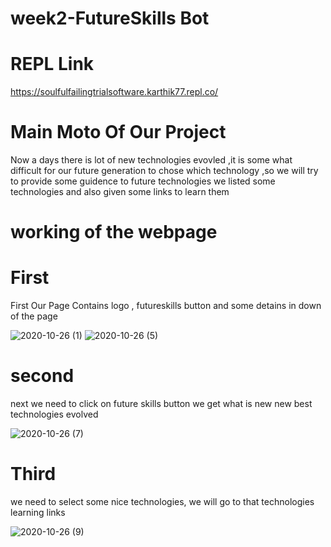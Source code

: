 # week2-FutureSkills Bot 
# REPL Link
https://soulfulfailingtrialsoftware.karthik77.repl.co/
# Main Moto Of Our Project
Now a days there is lot of new technologies evovled ,it is some what difficult for our future generation to chose which technology ,so we will try to provide some guidence to future technologies we listed some technologies and also given some links to learn them
# working of the webpage
# First
First Our Page Contains logo , futureskills button and some detains in down of the page

![2020-10-26 (1)](https://user-images.githubusercontent.com/72133695/97209571-8668e080-17e2-11eb-90cb-71f8d57d2b0d.png)
![2020-10-26 (5)](https://user-images.githubusercontent.com/72133695/97209805-c7f98b80-17e2-11eb-846b-b797d39d42ca.png)
# second
next we need to click on future skills button we get what is new new best technologies evolved

![2020-10-26 (7)](https://user-images.githubusercontent.com/72133695/97209840-d2b42080-17e2-11eb-8914-f02d3e55a353.png)
# Third
we need to select some nice technologies, we will go to that technologies learning links

![2020-10-26 (9)](https://user-images.githubusercontent.com/72133695/97212701-c762f400-17e6-11eb-9830-2bf4ce5dcbba.png)

